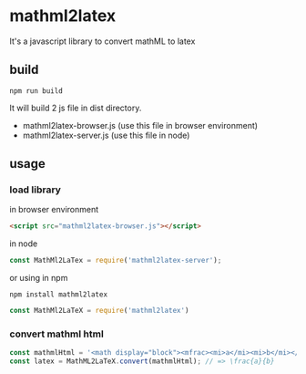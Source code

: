
# mathml2latex

It's a javascript library to convert mathML to latex

## build

```shell
npm run build
```

It will build 2 js file in dist directory.

* mathml2latex-browser.js (use this file in browser environment)
* mathml2latex-server.js (use this file in node)

## usage

### load library

in browser environment

```html
<script src="mathml2latex-browser.js"></script>
```

in node

```javascript
const MathMl2LaTex = require('mathml2latex-server');
```

or using in npm

```shell
npm install mathml2latex
```

```javascript
const MathMl2LaTeX = require('mathml2latex')
```

### convert mathml html
```javascript
const mathmlHtml = '<math display="block"><mfrac><mi>a</mi><mi>b</mi></mfrac></math>';
const latex = MathML2LaTeX.convert(mathmlHtml); // => \frac{a}{b}
```
